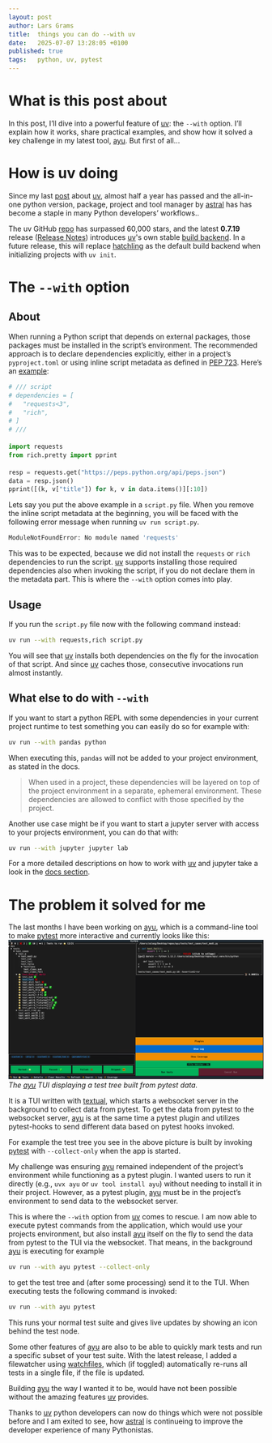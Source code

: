 ```yaml
---
layout: post
author: Lars Grams
title:  things you can do --with uv
date:   2025-07-07 13:28:05 +0100
published: true
tags:   python, uv, pytest
---
```


# What is this post about
In this post, I’ll dive into a powerful feature of [uv]: the `--with` option.
I’ll explain how it works, share practical examples, and show how it solved a key challenge in my latest tool, [ayu].
But first of all...

# How is uv doing
Since my last [post][last_post] about [uv], almost half a year has passed and the all-in-one python version, package, project and tool manager
by [astral] has has become a staple in many Python developers’ workflows..

The uv GitHub [repo][uv_gh] has surpassed 60,000 stars, and the latest **0.7.19** release ([Release Notes][uv_latest])
introduces [uv]'s own stable [build backend][uv_build_backend_docs].
In a future release, this will replace [hatchling] as the default build backend when initializing projects with `uv init`.
# The `--with` option 
## About
When running a Python script that depends on external packages, those packages must be installed in the script’s environment.
The recommended approach is to declare dependencies explicitly, either in a project’s `pyproject.toml` or
using inline script metadata as defined in [PEP 723][pep723]. Here’s an [example][pep723_example]:

```python
# /// script
# dependencies = [
#   "requests<3",
#   "rich",
# ]
# ///

import requests
from rich.pretty import pprint

resp = requests.get("https://peps.python.org/api/peps.json")
data = resp.json()
pprint([(k, v["title"]) for k, v in data.items()][:10])
```

Lets say you put the above example in a `script.py` file. When you remove the inline script metadata at the beginning, you will
be faced with the following error message when running `uv run script.py`.

```bash
ModuleNotFoundError: No module named 'requests'
```

This was to be expected, because we did not install the `requests` or `rich` dependencies to run the script.
[uv] supports installing those required dependencies also when invoking the script, if you do not declare them in the metadata part.
This is where the `--with` option comes into play.

## Usage
If you run the `script.py` file now with the following command instead:
```bash
uv run --with requests,rich script.py
```
You will see that [uv] installs both dependencies on the fly for the invocation of that script.
And since [uv] caches those, consecutive invocations run almost instantly.

## What else to do with `--with`
If you want to start a python REPL with some dependencies in your current project runtime to test something
you can easily do so for example with:

```bash
uv run --with pandas python
```
When executing this, `pandas` will not be added to your project environment, as stated in the docs.
>When used in a project, these dependencies will be layered on top of the project environment in a separate, ephemeral environment.
These dependencies are allowed to conflict with those specified by the project.


Another use case might be if you want to start a jupyter server with access to your projects environment, you can do that with:
```bash
uv run --with jupyter jupyter lab
```

For a more detailed descriptions on how to work with [uv] and jupyter take a look in the [docs section][uv_jupyter].


# The problem it solved for me
The last months I have been working on [ayu], which is a command-line tool to make [pytest] more interactive
and currently looks like this:
![ayu_image](https://raw.githubusercontent.com/Zaloog/ayu/main/images/main_screen.png)
*The [ayu] TUI displaying a test tree built from pytest data.*

It is a TUI written with [textual], which starts a websocket server in the background to collect data from pytest.
To get the data from pytest to the websocket server, [ayu] is at the same time a pytest plugin and utilizes pytest-hooks to
send different data based on pytest hooks invoked.

For example the test tree you see in the above picture is built by invoking [pytest] with `--collect-only` when the app is started.

My challenge was ensuring [ayu] remained independent of the project’s environment while functioning as a pytest plugin.
I wanted users to run it directly (e.g., `uvx ayu` or `uv tool install ayu`) without needing to install it in their project.
However, as a pytest plugin, [ayu] must be in the project’s environment to send data to the websocket server.

This is where the `--with` option from [uv] comes to rescue.
I am now able to execute pytest commands from the application, which would use your projects environment, but also install [ayu]
itself on the fly to send the data from pytest to the TUI via the websocket.
That means, in the background [ayu] is executing for example

```bash
uv run --with ayu pytest --collect-only
```

to get the test tree and (after some processing) send it to the TUI.
When executing tests the following command is invoked:

```bash
uv run --with ayu pytest
```
This runs your normal test suite and gives live updates by showing an icon behind the test node.

Some other features of [ayu] are also to be able to quickly mark tests and run a specific subset of your test suite.
With the latest release, I added a filewatcher using [watchfiles], which (if toggled) automatically re-runs all tests in a single
file, if the file is updated.


Building [ayu] the way I wanted it to be, would have not been possible without the amazing features [uv] provides.

Thanks to [uv] python developers can now do things which were not possible before and I am exited to see, how [astral]
is continueing to improve the developer experience of many Pythonistas.


<!-- Other Links -->
[last_post]: https://zaloog.github.io/2025/01/19/uv.html
[ayu]: https://github.com/Zaloog/ayu

<!-- People Links -->

<!-- Doc Links -->
[uv]: https://docs.astral.sh/uv
[uv_gh]: https://github.com/astral-sh/uv
[uv_latest]: https://github.com/astral-sh/uv/releases/tag/0.7.19
[uv_build_backend_docs]: https://docs.astral.sh/uv/concepts/build-backend/#using-the-uv-build-backend
[uv_jupyter]: https://docs.astral.sh/uv/guides/integration/jupyter/#using-jupyter-within-a-project
[pep723]: https://peps.python.org/pep-0723/
[pep723_example]: https://peps.python.org/pep-0723/#example
[astral]: https://astral.sh
[pytest]: https://docs.pytest.org/en/stable/
[hatchling]: https://github.com/pypa/hatch
[textual]: https://textual.textualize.io
[watchfiles]: https://github.com/samuelcolvin/watchfiles

